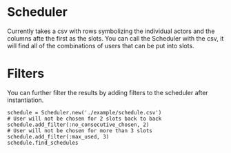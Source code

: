 # Scheduler

Currently takes a csv with rows symbolizing the individual actors and the columns afte the first as the slots. You can call the Scheduler with the csv, it will find all of the combinations of users that can be put into slots.

# Filters

You can further filter the results by adding filters to the scheduler after instantiation.

```
schedule = Scheduler.new('./example/schedule.csv')
# User will not be chosen for 2 slots back to back
schedule.add_filter(:no_consecutive_chosen, 2)
# User will not be chosen for more than 3 slots
schedule.add_filter(:max_used, 3)
schedule.find_schedules
```
